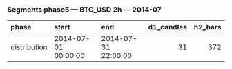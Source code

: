### Segments phase5 — BTC_USD 2h — 2014-07

| phase        | start               | end                 |   d1_candles |   h2_bars |
|:-------------|:--------------------|:--------------------|-------------:|----------:|
| distribution | 2014-07-01 00:00:00 | 2014-07-31 22:00:00 |           31 |       372 |